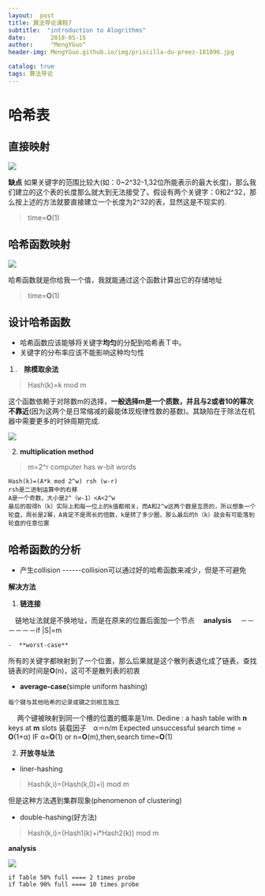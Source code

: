 ```yaml
---
layout:  post  
title: 算法导论课程7
subtitle:  "introduction to Alogrithms"
date:       2018-05-15
author:     "MengYGuo"
header-img: MengYGuo.github.io/img/priscilla-du-preez-181896.jpg

catalog: true
tags: 算法导论
---
```


# 哈希表
## 直接映射

![](https://github.com/MengYGuo/MengYGuo.github.io/blob/master/img/算法导论image/class7-1.png?raw=true)

**缺点**
如果关键字的范围比较大(如：0~2^32-1,32位所能表示的最大长度)，那么我们建立的这个表的长度那么就大到无法接受了。假设有两个关键字：0和2^32，那么按上述的方法就要直接建立一个长度为2^32的表，显然这是不现实的.

> time=**O**(1)

## 哈希函数映射
![](https://github.com/MengYGuo/MengYGuo.github.io/blob/master/img/算法导论image/class7-２.png?raw=true)

哈希函数就是你给我一个值，我就能通过这个函数计算出它的存储地址

> time=**O**(1)

## 设计哈希函数

- 哈希函数应该能够将关键字**均匀**的分配到哈希表Ｔ中。
- 关键字的分布率应该不能影响这种均匀性

１.　**除模取余法**
    
> Hash(k)=k mod m

这个函数依赖于对除数m的选择，**一般选择m是一个质数，并且与2或者10的幂次不靠近**(因为这两个是日常缩减的最能体现规律性数的基数)。其缺陷在于除法在机器中需要更多的时钟周期完成.

![](https://github.com/MengYGuo/MengYGuo.github.io/blob/master/img/算法导论image/class7-3.png?raw=true)

2. **multiplication method**
> m=2^r computer has w-bit words

    Hash(k)=(A*k mod 2^w) rsh (w-r)
    rsh是二进制运算中的右移
    A是一个奇数，大小是2^（w-1）<A<2^w
    最后的取得h（k）实际上和每一位上的k值都相关，而A和2^w这两个数是互质的，所以想象一个轮盘，周长是2幂，A肯定不是周长的倍数，k是转了多少圈，那么最后的h（k）就会有可能落到轮盘的任意位置

## 哈希函数的分析

 - 产生collision 
------collision可以通过好的哈希函数来减少，但是不可避免



**解决方法**
　

 1. **链连接**

　链地址法就是不换地址，而是在原来的位置后面加一个节点
　**analysis**
　－－－－－－if |S|=m
   
    -  **worst-case**
   所有的关键字都映射到了一个位置，那么后果就是这个散列表退化成了链表，查找链表的时间是**O**(n)，这可不是散列表的初衷
   

   - **average-case**(simple uniform hashing)
   
    每个键与其他哈希的记录或键之剑相互独立
　   两个键被映射到同一个槽的位置的概率是1/m.
     Dedine : a hash table with **n** keys at **m** slots 
     装载因子　α＝n/m
     Expected unsuccessful search time = **O**(1+α)
     IF α=**O**(1) or n=**O**(m),then,search time=**O**(1)
   
 
 2. **开放寻址法** 

 - liner-hashing
 
 > Hash(k,i)=(Hash(k,0)+i) mod m
 
但是这种方法遇到集群现象(phenomenon of clustering)

 - double-hashing(好方法)
 
 >Hash(k,i)=(Hash1(k)+i*Hash2(k)) mod m

 **analysis**
 
 ![](https://github.com/MengYGuo/MengYGuo.github.io/blob/master/img/算法导论image/class7-4.png?raw=true)
 
    if Table 50% full ==== 2 times probe
    if Table 90% full ==== 10 times probe
 
